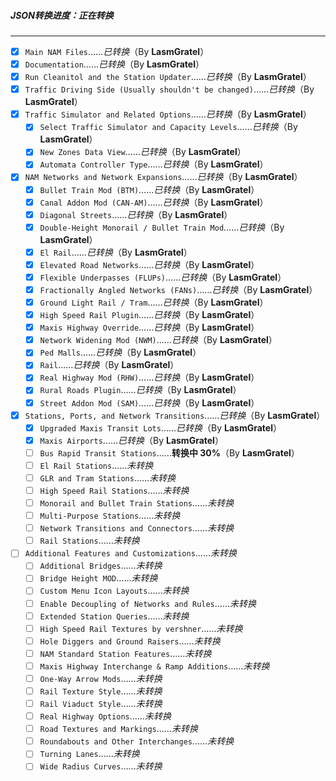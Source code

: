 ##### JSON转换进度：正在转换
---------------------------
- [X] `Main NAM Files`……*已转换*（By **LasmGratel**）
- [X] `Documentation`……*已转换*（By **LasmGratel**）
- [X] `Run Cleanitol and the Station Updater`……*已转换*（By **LasmGratel**）
- [X] `Traffic Driving Side (Usually shouldn't be changed)`……*已转换*（By **LasmGratel**）
- [X] `Traffic Simulator and Related Options`……*已转换*（By **LasmGratel**）
  - [X] `Select Traffic Simulator and Capacity Levels`……*已转换*（By **LasmGratel**）
  - [X] `New Zones Data View`……*已转换*（By **LasmGratel**）
  - [X] `Automata Controller Type`……*已转换*（By **LasmGratel**）
- [X] `NAM Networks and Network Expansions`……*已转换*（By **LasmGratel**）
  - [X] `Bullet Train Mod (BTM)`……*已转换*（By **LasmGratel**）
  - [X] `Canal Addon Mod (CAN-AM)`……*已转换*（By **LasmGratel**）
  - [X] `Diagonal Streets`……*已转换*（By **LasmGratel**）
  - [X] `Double-Height Monorail / Bullet Train Mod`……*已转换*（By **LasmGratel**）
  - [X] `El Rail`……*已转换*（By **LasmGratel**）
  - [X] `Elevated Road Networks`……*已转换*（By **LasmGratel**）
  - [X] `Flexible Underpasses (FLUPs)`……*已转换*（By **LasmGratel**）
  - [X] `Fractionally Angled Networks (FANs)`……*已转换*（By **LasmGratel**）
  - [X] `Ground Light Rail / Tram`……*已转换*（By **LasmGratel**）
  - [X] `High Speed Rail Plugin`……*已转换*（By **LasmGratel**）
  - [X] `Maxis Highway Override`……*已转换*（By **LasmGratel**）
  - [X] `Network Widening Mod (NWM)`……*已转换*（By **LasmGratel**）
  - [X] `Ped Malls`……*已转换*（By **LasmGratel**）
  - [X] `Rail`……*已转换*（By **LasmGratel**）
  - [X] `Real Highway Mod (RHW)`……*已转换*（By **LasmGratel**）
  - [X] `Rural Roads Plugin`……*已转换*（By **LasmGratel**）
  - [X] `Street Addon Mod (SAM)`……*已转换*（By **LasmGratel**）
- [X] `Stations, Ports, and Network Transitions`……*已转换*（By **LasmGratel**）
  - [X] `Upgraded Maxis Transit Lots`……*已转换*（By **LasmGratel**）
  - [X] `Maxis Airports`……*已转换*（By **LasmGratel**）
  - [ ] `Bus Rapid Transit Stations`……**转换中 30%**（By **LasmGratel**）
  - [ ] `El Rail Stations`……*未转换*
  - [ ] `GLR and Tram Stations`……*未转换*
  - [ ] `High Speed Rail Stations`……*未转换*
  - [ ] `Monorail and Bullet Train Stations`……*未转换*
  - [ ] `Multi-Purpose Stations`……*未转换*
  - [ ] `Network Transitions and Connectors`……*未转换*
  - [ ] `Rail Stations`……*未转换*
- [ ] `Additional Features and Customizations`……*未转换*
  - [ ] `Additional Bridges`……*未转换*
  - [ ] `Bridge Height MOD`……*未转换*
  - [ ] `Custom Menu Icon Layouts`……*未转换*
  - [ ] `Enable Decoupling of Networks and Rules`……*未转换*
  - [ ] `Extended Station Queries`……*未转换*
  - [ ] `High Speed Rail Textures by vershner`……*未转换*
  - [ ] `Hole Diggers and Ground Raisers`……*未转换*
  - [ ] `NAM Standard Station Features`……*未转换*
  - [ ] `Maxis Highway Interchange & Ramp Additions`……*未转换*
  - [ ] `One-Way Arrow Mods`……*未转换*
  - [ ] `Rail Texture Style`……*未转换*
  - [ ] `Rail Viaduct Style`……*未转换*
  - [ ] `Real Highway Options`……*未转换*
  - [ ] `Road Textures and Markings`……*未转换*
  - [ ] `Roundabouts and Other Interchanges`……*未转换*
  - [ ] `Turning Lanes`……*未转换*
  - [ ] `Wide Radius Curves`……*未转换*